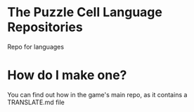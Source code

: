 # The Puzzle Cell Language Repositories
Repo for languages

# How do I make one?
You can find out how in the game's main repo, as it contains a TRANSLATE.md file
